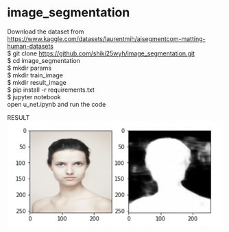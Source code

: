 # image_segmentation  
Download the dataset from https://www.kaggle.com/datasets/laurentmih/aisegmentcom-matting-human-datasets  
$ git clone https://github.com/shiki25wyh/image_segmentation.git  
$ cd image_segmentation  
$ mkdir params  
$ mkdir train_image  
$ mkdir result_image  
$ pip install -r requirements.txt  
$ jupyter notebook  
open u_net.ipynb and run the code  
  
RESULT  
![](https://github.com/shiki25wyh/image_segmentation/blob/main/sc.png) 

